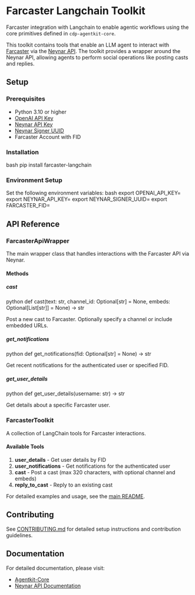 # Farcaster Langchain Toolkit
Farcaster integration with Langchain to enable agentic workflows using the core primitives defined in `cdp-agentkit-core`.

This toolkit contains tools that enable an LLM agent to interact with [Farcaster](https://www.farcaster.xyz/) via the [Neynar API](https://docs.neynar.com/). The toolkit provides a wrapper around the Neynar API, allowing agents to perform social operations like posting casts and replies.

## Setup

### Prerequisites
- Python 3.10 or higher 
- [OpenAI API Key](https://platform.openai.com/api-keys)
- [Neynar API Key](https://docs.neynar.com/reference/getting-started)
- [Neynar Signer UUID](https://docs.neynar.com/reference/create-signer)
- Farcaster Account with FID

### Installation 
bash
pip install farcaster-langchain

### Environment Setup

Set the following environment variables:
bash
export OPENAI_API_KEY=<your-openai-api-key>
export NEYNAR_API_KEY=<your-neynar-api-key>
export NEYNAR_SIGNER_UUID=<your-signer-uuid>
export FARCASTER_FID=<your-farcaster-id>

## API Reference

### FarcasterApiWrapper
The main wrapper class that handles interactions with the Farcaster API via Neynar.

#### Methods

##### cast
python
def cast(text: str, channel_id: Optional[str] = None, embeds: Optional[List[str]] = None) -> str

Post a new cast to Farcaster. Optionally specify a channel or include embedded URLs.

##### get_notifications
python
def get_notifications(fid: Optional[str] = None) -> str

Get recent notifications for the authenticated user or specified FID.

##### get_user_details

python
def get_user_details(username: str) -> str

Get details about a specific Farcaster user.

### FarcasterToolkit
A collection of LangChain tools for Farcaster interactions.

#### Available Tools
1. **user_details** - Get user details by FID
2. **user_notifications** - Get notifications for the authenticated user
3. **cast** - Post a cast (max 320 characters, with optional channel and embeds)
4. **reply_to_cast** - Reply to an existing cast

For detailed examples and usage, see the [main README](../README.md).

## Contributing
See [CONTRIBUTING.md](../CONTRIBUTING.md) for detailed setup instructions and contribution guidelines.

## Documentation
For detailed documentation, please visit:
- [Agentkit-Core](https://coinbase.github.io/cdp-agentkit/cdp-agentkit-core/)
- [Neynar API Documentation](https://docs.neynar.com/)